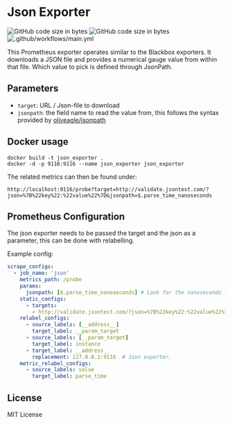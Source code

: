 # Json Exporter
![GitHub code size in bytes](https://img.shields.io/github/repo-size/UstyuzhaninAV/json_exporter)
![GitHub code size in bytes](https://img.shields.io/github/languages/code-size/UstyuzhaninAV/json_exporter)
![.github/workflows/main.yml](https://github.com/UstyuzhaninAV/json_exporter/workflows/.github/workflows/main.yml/badge.svg?branch=master)

This Prometheus exporter operates similar to the Blackbox exporters. It downloads a JSON file and provides a numerical gauge value from within that file.
Which value to pick is defined through JsonPath.

## Parameters

 - `target`: URL / Json-file to download
 - `jsonpath`: the field name to read the value from, this follows the syntax provided by [oliveagle/jsonpath](https://github.com/oliveagle/jsonpath)

## Docker usage

    docker build -t json_exporter .
    docker -d -p 9116:9116 --name json_exporter json_exporter

The related metrics can then be found under:

    http://localhost:9116/probe?target=http://validate.jsontest.com/?json=%7B%22key%22:%22value%22%7D&jsonpath=$.parse_time_nanoseconds

## Prometheus Configuration

The json exporter needs to be passed the target and the json as a parameter, this can be
done with relabelling.

Example config:
```yml
scrape_configs:
  - job_name: 'json'
    metrics_path: /probe
    params:
      jsonpath: [$.parse_time_nanoseconds] # Look for the nanoseconds field
    static_configs:
      - targets:
        - http://validate.jsontest.com/?json=%7B%22key%22:%22value%22%7D
    relabel_configs:
      - source_labels: [__address__]
        target_label: __param_target
      - source_labels: [__param_target]
        target_label: instance
      - target_label: __address__
        replacement: 127.0.0.1:9116  # Json exporter.
    metric_relabel_configs:
      - source_labels: value
        target_label: parse_time

```

## License

MIT License
